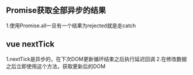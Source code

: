 ## Promise获取全部异步的结果
1.使用Promise.all一旦有一个结果为rejected就是走catch

## vue nextTick
1.nextTick是异步的，在下次DOM更新循环结束之后执行延迟回调
2.在修改数据之后立即使用这个方法，获取更新后的DOM